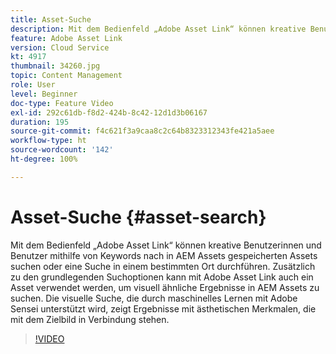 ```yaml
---
title: Asset-Suche
description: Mit dem Bedienfeld „Adobe Asset Link“ können kreative Benutzerinnen und Benutzer mithilfe von Keywords nach in AEM Assets gespeicherten Assets suchen oder eine Suche in einem bestimmten Ort durchführen. Zusätzlich zu den grundlegenden Suchoptionen kann mit Adobe Asset Link auch ein Asset verwendet werden, um visuell ähnliche Ergebnisse in AEM Assets zu suchen. Die visuelle Suche, die durch maschinelles Lernen mit Adobe Sensei unterstützt wird, zeigt Ergebnisse mit ästhetischen Merkmalen, die mit dem Zielbild in Verbindung stehen.
feature: Adobe Asset Link
version: Cloud Service
kt: 4917
thumbnail: 34260.jpg
topic: Content Management
role: User
level: Beginner
doc-type: Feature Video
exl-id: 292c61db-f8d2-424b-8c42-12d1d3b06167
duration: 195
source-git-commit: f4c621f3a9caa8c2c64b8323312343fe421a5aee
workflow-type: ht
source-wordcount: '142'
ht-degree: 100%

---
```


# Asset-Suche {#asset-search}

Mit dem Bedienfeld „Adobe Asset Link“ können kreative Benutzerinnen und Benutzer mithilfe von Keywords nach in AEM Assets gespeicherten Assets suchen oder eine Suche in einem bestimmten Ort durchführen. Zusätzlich zu den grundlegenden Suchoptionen kann mit Adobe Asset Link auch ein Asset verwendet werden, um visuell ähnliche Ergebnisse in AEM Assets zu suchen. Die visuelle Suche, die durch maschinelles Lernen mit Adobe Sensei unterstützt wird, zeigt Ergebnisse mit ästhetischen Merkmalen, die mit dem Zielbild in Verbindung stehen.

>[!VIDEO](https://video.tv.adobe.com/v/34260?quality=12&learn=on)

